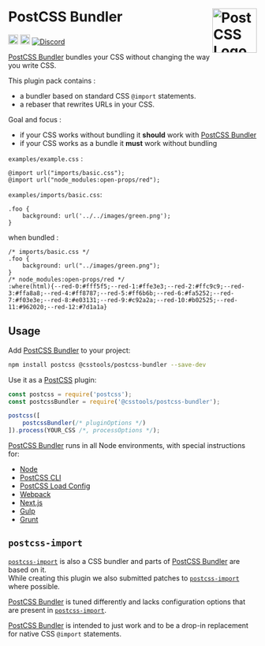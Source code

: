 # PostCSS Bundler [<img src="https://postcss.github.io/postcss/logo.svg" alt="PostCSS Logo" width="90" height="90" align="right">][PostCSS]

[<img alt="npm version" src="https://img.shields.io/npm/v/@csstools/postcss-bundler.svg" height="20">][npm-url] [<img alt="Build Status" src="https://github.com/csstools/postcss-plugins/workflows/test/badge.svg" height="20">][cli-url] [<img alt="Discord" src="https://shields.io/badge/Discord-5865F2?logo=discord&logoColor=white">][discord]

[PostCSS Bundler] bundles your CSS without changing the way you write CSS.

This plugin pack contains :
- a bundler based on standard CSS `@import` statements.
- a rebaser that rewrites URLs in your CSS.

Goal and focus :
- if your CSS works without bundling it **should** work with [PostCSS Bundler]
- if your CSS works as a bundle it **must** work without bundling

`examples/example.css` :
```pcss
@import url("imports/basic.css");
@import url("node_modules:open-props/red");
```

`examples/imports/basic.css`:
```pcss
.foo {
	background: url('../../images/green.png');
}
```

when bundled :
```pcss
/* imports/basic.css */
.foo {
	background: url("../images/green.png");
}
/* node_modules:open-props/red */
:where(html){--red-0:#fff5f5;--red-1:#ffe3e3;--red-2:#ffc9c9;--red-3:#ffa8a8;--red-4:#ff8787;--red-5:#ff6b6b;--red-6:#fa5252;--red-7:#f03e3e;--red-8:#e03131;--red-9:#c92a2a;--red-10:#b02525;--red-11:#962020;--red-12:#7d1a1a}
```

## Usage

Add [PostCSS Bundler] to your project:

```bash
npm install postcss @csstools/postcss-bundler --save-dev
```

Use it as a [PostCSS] plugin:

```js
const postcss = require('postcss');
const postcssBundler = require('@csstools/postcss-bundler');

postcss([
	postcssBundler(/* pluginOptions */)
]).process(YOUR_CSS /*, processOptions */);
```

[PostCSS Bundler] runs in all Node environments, with special
instructions for:

- [Node](INSTALL.md#node)
- [PostCSS CLI](INSTALL.md#postcss-cli)
- [PostCSS Load Config](INSTALL.md#postcss-load-config)
- [Webpack](INSTALL.md#webpack)
- [Next.js](INSTALL.md#nextjs)
- [Gulp](INSTALL.md#gulp)
- [Grunt](INSTALL.md#grunt)

## `postcss-import`

[`postcss-import`](https://github.com/postcss/postcss-import) is also a CSS bundler and parts of [PostCSS Bundler] are based on it.  
While creating this plugin we also submitted patches to [`postcss-import`](https://github.com/postcss/postcss-import) where possible.  

[PostCSS Bundler] is tuned differently and lacks configuration options that are present in [`postcss-import`](https://github.com/postcss/postcss-import).

[PostCSS Bundler] is intended to just work and to be a drop-in replacement for native CSS `@import` statements.

[cli-url]: https://github.com/csstools/postcss-plugins/actions/workflows/test.yml?query=workflow/test

[discord]: https://discord.gg/bUadyRwkJS
[npm-url]: https://www.npmjs.com/package/@csstools/postcss-bundler

[PostCSS]: https://github.com/postcss/postcss
[PostCSS Bundler]: https://github.com/csstools/postcss-plugins/tree/main/plugin-packs/postcss-bundler
